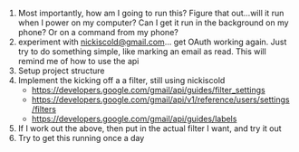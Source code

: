 1. Most importantly, how am I going to run this? Figure that out...will it run when I power on my computer? Can I get it run in the background on my phone? Or on a command from my phone?
2. experiment with nickiscold@gmail.com... get OAuth working again. Just try to do something simple, like marking an email as read. This will remind me of how to use the api
3. Setup project structure
4. Implement the kicking off a a filter, still using nickiscold
	- https://developers.google.com/gmail/api/guides/filter_settings
	- https://developers.google.com/gmail/api/v1/reference/users/settings/filters
	- https://developers.google.com/gmail/api/guides/labels
5. If I work out the above, then put in the actual filter I want, and try it out
6. Try to get this running once a day
